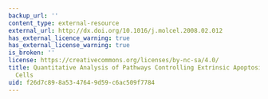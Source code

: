 ```yaml
---
backup_url: ''
content_type: external-resource
external_url: http://dx.doi.org/10.1016/j.molcel.2008.02.012
has_external_licence_warning: true
has_external_license_warning: true
is_broken: ''
license: https://creativecommons.org/licenses/by-nc-sa/4.0/
title: Quantitative Analysis of Pathways Controlling Extrinsic Apoptosis in Single
  Cells
uid: f26d7c89-8a53-4764-9d59-c6ac509f7784
---
```

